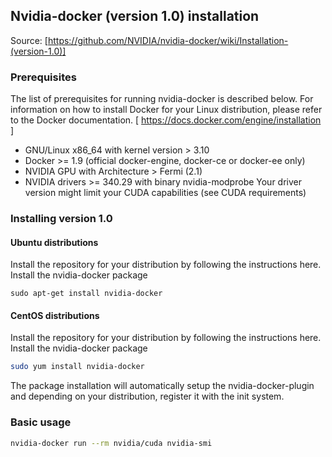 ## Nvidia-docker (version 1.0) installation

Source: [https://github.com/NVIDIA/nvidia-docker/wiki/Installation-(version-1.0)]

### Prerequisites
The list of prerequisites for running nvidia-docker is described below.
For information on how to install Docker for your Linux distribution, please refer to the Docker documentation. [ https://docs.docker.com/engine/installation ]

* GNU/Linux x86_64 with kernel version > 3.10
* Docker >= 1.9 (official docker-engine, docker-ce or docker-ee only)
* NVIDIA GPU with Architecture > Fermi (2.1)
* NVIDIA drivers >= 340.29 with binary nvidia-modprobe
Your driver version might limit your CUDA capabilities (see CUDA requirements)

### Installing version 1.0

#### Ubuntu distributions
Install the repository for your distribution by following the instructions here.
Install the nvidia-docker package
```
sudo apt-get install nvidia-docker
```

#### CentOS distributions
Install the repository for your distribution by following the instructions here.
Install the nvidia-docker package
```sh
sudo yum install nvidia-docker
```
The package installation will automatically setup the nvidia-docker-plugin and depending on your distribution, register it with the init system.

### Basic usage
```bash
nvidia-docker run --rm nvidia/cuda nvidia-smi
```
